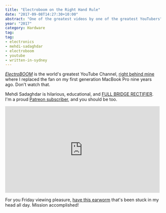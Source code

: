 ```yaml
---
title: "Electroboom on the Right Hand Rule"
date: "2017-09-08T14:27:30+10:00"
abstract: "One of the greatest videos by one of the greatest YouTubers"
year: "2017"
category: Hardware
tag:
tag:
- electronics
- mehdi-sadaghdar
- electroboom
- youtube
- written-in-sydney
---
```

*[ElectroBOOM]* is the world's greatest YouTube Channel, [right behind mine] where I replaced the fan on my first generation MacBook Pro nine years ago. Don't watch that.

Mehdi Sadaghdar is hilarious, educational, and [FULL BRIDGE RECTIFIER]. I'm a proud [Patreon subscriber], and you should be too.

<iframe style="width:500px; height:281px; border:0;" src="https://www.youtube.com/embed/NJRDclzi5Vg?start=69"></iframe>

For you Friday viewing pleasure, [have this earworm] that's been stuck in my head all day. Mission accomplished!

[ElectroBOOM]: https://www.youtube.com/channel/UCJ0-OtVpF0wOKEqT2Z1HEtA
[FULL BRIDGE RECTIFIER]: https://www.youtube.com/watch?v=sI5Ftm1-jik
[Patreon subscriber]: http://www.patreon.com/electroboom
[have this earworm]: https://www.youtube.com/watch?v=NJRDclzi5Vg
[right behind mine]: https://www.youtube.com/user/rubenerd

